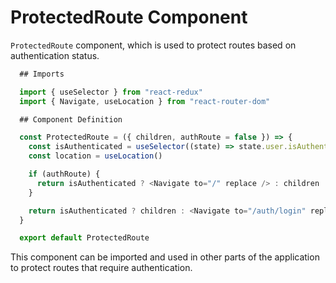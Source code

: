 # ProtectedRoute Component

`ProtectedRoute` component, which is used to protect routes based on authentication status.

```javascript
  ## Imports

  import { useSelector } from "react-redux"
  import { Navigate, useLocation } from "react-router-dom"

  ## Component Definition

  const ProtectedRoute = ({ children, authRoute = false }) => {
    const isAuthenticated = useSelector((state) => state.user.isAuthenticated)
    const location = useLocation()

    if (authRoute) {
      return isAuthenticated ? <Navigate to="/" replace /> : children
    }

    return isAuthenticated ? children : <Navigate to="/auth/login" replace state={{ from: location }} />
  }

  export default ProtectedRoute
```

This component can be imported and used in other parts of the application to protect routes that require authentication.
